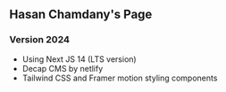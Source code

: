## Hasan Chamdany's Page

### Version 2024
- Using Next JS 14 (LTS version)
- Decap CMS by netlify
- Tailwind CSS and Framer motion styling components